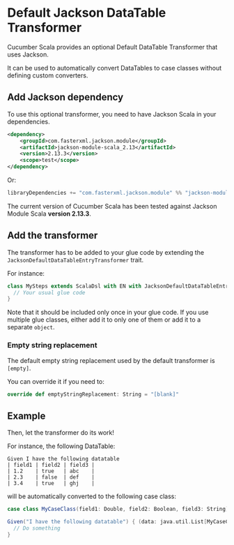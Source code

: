 # Default Jackson DataTable Transformer

Cucumber Scala provides an optional Default DataTable Transformer that uses Jackson.

It can be used to automatically convert DataTables to case classes without defining custom converters.

## Add Jackson dependency

To use this optional transformer, you need to have Jackson Scala in your dependencies.

```xml
<dependency>
    <groupId>com.fasterxml.jackson.module</groupId>
    <artifactId>jackson-module-scala_2.13</artifactId>
    <version>2.13.3</version>
    <scope>test</scope>
</dependency>
```

Or:
```sbt
libraryDependencies += "com.fasterxml.jackson.module" %% "jackson-module-scala" % "2.13.3" % Test
```


The current version of Cucumber Scala has been tested against Jackson Module Scala **version 2.13.3**.

## Add the transformer

The transformer has to be added to your glue code by extending the `JacksonDefaultDataTableEntryTransformer` trait.

For instance:
```scala
class MySteps extends ScalaDsl with EN with JacksonDefaultDataTableEntryTransformer {
  // Your usual glue code
}
```

Note that it should be included only once in your glue code. If you use multiple glue classes, either add it to only one of them or add it to a separate `object`.

### Empty string replacement

The default empty string replacement used by the default transformer is `[empty]`.

You can override it if you need to:
```scala
override def emptyStringReplacement: String = "[blank]"
```

## Example

Then, let the transformer do its work!

For instance, the following DataTable:
```gherkin
Given I have the following datatable
| field1 | field2 | field3 |
| 1.2    | true   | abc    |
| 2.3    | false  | def    |
| 3.4    | true   | ghj    |
```

will be automatically converted to the following case class:
```scala
case class MyCaseClass(field1: Double, field2: Boolean, field3: String)

Given("I have the following datatable") { (data: java.util.List[MyCaseClass]) =>
  // Do something
}
```
